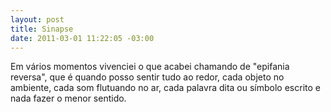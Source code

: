 ```yaml
--- 
layout: post
title: Sinapse
date: 2011-03-01 11:22:05 -03:00
---
```


Em vários momentos vivenciei o que acabei chamando de "epifania reversa", que é quando posso sentir tudo ao redor, cada objeto no ambiente, cada som flutuando no ar, cada palavra dita ou símbolo escrito e nada fazer o menor sentido.
